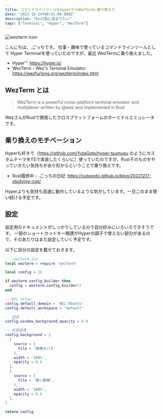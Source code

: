 ```yaml
---
title: コマンドラインツールをHyperからWezTermに乗り換えた
date: "2023-10-14T00:01:00.000Z"
description: "Rust製に染まりたい"
tags: ["Terminal", "Hyper", "WezTerm"]
---
```


![wezterm icon](/blog/assets/images/posts/20231015-wezterm/wezterm-icon.svg)

こんにちは、.ごっちです。
仕事・趣味で使っているコマンドラインツールとして Hyper Terminalを使っていたのですが、最近 WezTermに乗り換えました。

- Hyper™: https://hyper.is/
- WezTerm - Wez's Terminal Emulator: https://wezfurlong.org/wezterm/index.html

## WezTerm とは

> WezTerm is a powerful cross-platform terminal emulator and multiplexer written by @wez and implemented in Rust

WezさんがRustで開発したクロスプラットフォームのターミナルエミュレータです。

## 乗り換えのモチベーション

Hyperも好きで（https://github.com/YutaGoto/hyper-tsumugu のようにカスタムテーマをTSで実装したくらいに）使っていたのですが、Rustそのものをやっていきたい気持ちがあり形からということで乗り換えです。

- Rust履修中 - .ごっちの日記: https://yutagoto.github.io/blog/20221217-studying-rust/

Hyperよりも気持ち高速に動作しているような気がしています。一旦このまま使い続ける予定です。

## 設定

設定用のドキュメントがしっかりしているので自分好みにいろいろできそうです。
一部のショートカットキー関連がHyperの調子で使えない部分があるので、そのあたりはまた設定していく予定です。

以下に自分の設定を載せておきます。

```.lua
-- .wezterm.lua
local wezterm = require 'wezterm'

local config = {}

if wezterm.config_builder then
  config = wezterm.config_builder()
end

-- WSL setup
config.default_domain = 'WSL:Ubuntu'
config.default_workspace = "default"

-- 透過
config.window_background_opacity = 0.8

-- 背景画像
config.background = {
  {
    source = {
      File = '画像のパス'
    },
    width = '100%',
    opacity = 0.8
  },
  {
    source = {
      File = '黒い画像',
    },
    width = '100%',
    opacity = 0.8
  },
}

return config
```
